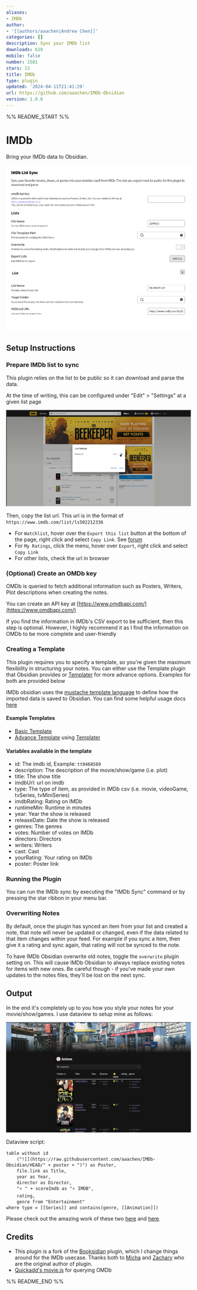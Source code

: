 ```yaml
---
aliases:
- IMDb
author:
- '[[authors/aaachen|Andrew Chen]]'
categories: []
description: Sync your IMDb list
downloads: 629
mobile: false
number: 1581
stars: 13
title: IMDb
type: plugin
updated: '2024-04-11T21:41:29'
url: https://github.com/aaachen/IMDb-Obsidian
version: 1.0.0
---
```


%% README_START %%

# IMDb

Bring your IMDb data to Obsidian.

![](https://raw.githubusercontent.com/aaachen/IMDb-Obsidian/main/readme/plugin-view.png)

## Setup Instructions

### Prepare IMDb list to sync

This plugin relies on the list to be public so it can download and parse the
data.

At the time of writing, this can be configured under "Edit" > "Settings" at a
given list page

![](https://raw.githubusercontent.com/aaachen/IMDb-Obsidian/main/readme/list-privacy.png)

Then, copy the list url. This url is in the format of `https://www.imdb.com/list/ls502212336`

- For `Watchlist`, hover over the `Export this list` button at
  the bottom of the page, right click and select `Copy Link`. See
  [forum](https://community-imdb.sprinklr.com/conversations/imdbcom/how-to-export-watchlist/61be41d2add924150d1748de)
- For `My Ratings`, click the menu, hover over `Export`, right click and select `Copy Link`
- For other lists, check the url in browser

### (Optional) Create an OMDb key

OMDb is queried to fetch additional information such as Posters, Writers, Plot
descriptions when creating the notes.

You can create an API key at
[https://www.omdbapi.com/](https://www.omdbapi.com/)

If you find the information in IMDb's CSV export to be sufficient, then this
step is optional. However, I highly recommend it as I find the information on
OMDb to be more complete and user-friendly

### Creating a Template

This plugin requires you to specify a template, so you're given the maximum
flexibility in structuring your notes. You can either use the Template plugin
that Obsidian provides or [Templater](https://github.com/SilentVoid13/Templater)
for more advance options. Examples for both are provided below

IMDb obsidian uses the [mustache template language](https://mustache.github.io/)
to define how the imported data is saved to Obsidian. You can find some helpful
usage docs
[here](https://docs.omnivore.app/integrations/obsidian.html#mustache-template-language)

#### Example Templates

- [Basic Template](https://raw.githubusercontent.com/aaachen/IMDb-Obsidian/main/readme/IMDB%20Plugin%20-%20Basic%20Template.md) 
- [Advance Template](https://raw.githubusercontent.com/aaachen/IMDb-Obsidian/main/readme/IMDB%20Plugin%20-%20Advance%20Template.md) using [Templater](https://github.com/SilentVoid13/Templater)

#### Variables available in the template

- id: The imdb id, Example: `tt0468569`
- description: The description of the movie/show/game (i.e. plot)
- title: The show title
- imdbUrl: url on imdb
- type: The type of item, as provided in IMDb csv (i.e. movie, videoGame, tvSeries, tvMiniSeries)
- imdbRating: Rating on IMDb
- runtimeMin: Runtime in minutes
- year: Year the show is released
- releaseDate: Date the show is released
- genres: The genres
- votes: Number of votes on IMDb
- directors: Directors
- writers: Writers
- cast: Cast
- yourRating: Your rating on IMDb
- poster: Poster link

### Running the Plugin

You can run the IMDb sync by executing the "IMDb Sync" command or by pressing
the star ribbon in your menu bar.

### Overwriting Notes

By default, once the plugin has synced an item from your list and created a
note, that note will never be updated or changed, even if the data related to
that item changes within your feed. For example if you sync a item, then give it
a rating and sync again, that rating will not be synced to the note.

To have IMDb Obsidian overwrite old notes, toggle the `overwrite` plugin setting
on. This will cause IMDb Obsidian to always replace existing notes for items
with new ones. Be careful though - if you've made your own updates to the notes
files, they'll be lost on the next sync.

## Output

In the end it's completely up to you how you style your notes for your
movie/show/games. I use dataview to setup mine as follows:

![](https://raw.githubusercontent.com/aaachen/IMDb-Obsidian/main/readme/my-imdb-setup.png)

Dataview script:

```dataview
table without id
	("![](https://raw.githubusercontent.com/aaachen/IMDb-Obsidian/HEAD/" + poster + ")") as Poster, 
	file.link as Title, 
	year as Year, 
	director as Director, 
	"⭐ " + scoreImdb as "⭐ IMDB", 
	rating, 
	genre from "Entertainment"
where type = [[Series]] and contains(genre, [[Animation]])
```

Please check out the amazing work of these two
[here](https://github.com/blacksmithgu/obsidian-dataview) and
[here](https://github.com/kepano/obsidian-minimal).

## Credits

- This plugin is a fork of the
  [Booksidian](https://github.com/MichaBrugger/booksidian_plugin) plugin, which I change things around for the IMDb usecase. Thanks both to
  [Micha](https://github.com/MichaBrugger) and
  [Zachary](https://github.com/zacharyw) who are the original author of plugin.
- [Quickadd's movie.js](https://github.com/chhoumann/quickadd/blob/master/docs/docs/Examples/Attachments/movies.js)
  for querying OMDb


%% README_END %%
